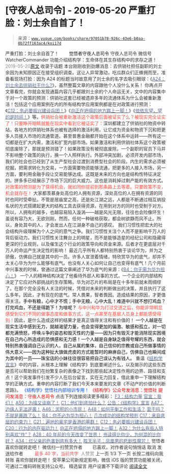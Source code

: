 # [守夜人总司令] - 2019-05-20 严重打脸：刘士余自首了！

> 来源：[`www.yuque.com/books/share/97051b78-926c-43e6-b0aa-0b72ff163ac4/koi17d`](https://www.yuque.com/books/share/97051b78-926c-43e6-b0aa-0b72ff163ac4/koi17d)

<ne-p id="520f42f3293818f927861ebbd5b15da4_p_0" data-lake-id="520f42f3293818f927861ebbd5b15da4_p_0"><ne-text id="ue1f91e7b" style="color: rgb(51, 51, 51);">严重打脸：刘士余自首了！</ne-text></ne-p> <ne-p id="aada7f581d8f96a06f81ac73c2edae96" data-lake-id="aada7f581d8f96a06f81ac73c2edae96"><ne-text id="u917e6260" ne-fontsize="12" style="color: rgb(255, 255, 255);">原创</ne-text><ne-text id="u0a1ec60b" ne-fontsize="14">觉悟者</ne-text><ne-text id="u5cc34859" ne-fontsize="14">守夜人总司令</ne-text></ne-p> <ne-p id="ab35becf89b0f2a2a58d2c2d9499ced1" data-lake-id="ab35becf89b0f2a2a58d2c2d9499ced1"><ne-text id="uf7d93a56" ne-fontsize="14" ne-bold="true" style="color: rgb(51, 51, 51);">守夜人总司令</ne-text></ne-p> <ne-p id="80c1f07cda5763591c414ab22ed5a4e0" data-lake-id="80c1f07cda5763591c414ab22ed5a4e0"><ne-text id="u651906b4" ne-fontsize="14" style="color: rgb(51, 51, 51);">微信号</ne-text><ne-text id="u683bbe10" ne-fontsize="14" style="color: rgb(51, 51, 51);">WatcherCommander</ne-text></ne-p> <ne-p id="94debb92cba912f19cc43453e22defff" data-lake-id="94debb92cba912f19cc43453e22defff"><ne-text id="ub1b50871" ne-fontsize="14" style="color: rgb(51, 51, 51);">功能介绍</ne-text><ne-text id="u71fa40d4" ne-fontsize="14" style="color: rgb(51, 51, 51);">结构学：生命体在其生存结构中的求存之道！</ne-text></ne-p> <ne-p id="eec0985f70c869648c10732518d8a69b" data-lake-id="eec0985f70c869648c10732518d8a69b"><ne-text id="ue4bec5f6" style="color: rgb(140, 140, 140);">2019-05-20</ne-text>[<ne-text id="u4742c216" ne-fontsize="14">原文</ne-text>](https://mp.weixin.qq.com/s?__biz=MzAxNDk1NjI2Mw==&mid=2247484521&idx=1&sn=11873ca4c05d3ca82f6ecaaf75896186&chksm=9b8a27e1acfdaef7698d6d01312f3e3960aa41fb4ab58884b351aeb3127affa92609588a2d60&scene=27#wechat_redirect&cpage=375)</ne-p> <ne-p id="acbcd323368d6a2cf402e5e9dd14eaab" data-lake-id="acbcd323368d6a2cf402e5e9dd14eaab"><ne-text id="u2affb3b0" style="color: rgb(51, 51, 51);">收录于话题</ne-text></ne-p> <ne-p id="47aa89431ad96009098379d325333d76" data-lake-id="47aa89431ad96009098379d325333d76"><ne-text id="u1a52cc3e" style="color: rgb(51, 51, 51);">本台刚刚收到劲爆消息：去供销社担任副职的刘士余因为未知原因正在接受组织调查。这让人异常激动，吃瓜群众们正蜂拥而至，准备看现场打脸：因为 A24 的标题当时故意用了刘士余的名字去吸引眼球：《</ne-text>[<ne-text id="ua7265b90" style="color: rgb(87, 107, 149);">A24：刘士余去供销社干什么?</ne-text>](http://mp.weixin.qq.com/s?__biz=MzAxNDk1NjI2Mw==&mid=2247484249&idx=1&sn=b8af24c3440b291292b1ed4eddfcfaec&chksm=9b8a20d1acfda9c79045cf72415a403a655fcbcc03483c9b2970fd289e28f7c18a998142039c&scene=21#wechat_redirect)<ne-text id="u72919e39" style="color: rgb(51, 51, 51);">》，虽然整篇文章的内容跟他个人没什么关系！</ne-text></ne-p> <ne-p id="5e03adb69d869a9599e65b88adeb6239" data-lake-id="5e03adb69d869a9599e65b88adeb6239"><ne-text id="u3e0e46b5" style="color: rgb(51, 51, 51);">你再点开文章看完，你就会发现通篇内容几乎都跟刘士余的个人命运无关，</ne-text><ne-text id="u55caceeb" ne-bold="true" style="color: rgb(51, 51, 51);">文中的内容集中于对一个政策的预测：供销社这套已经被遗弃多年的流通体系为什么会被重新激活！包括这个应用案例在内的所有结构学应用案例都是在对政策进行预测：《</ne-text>[<ne-text id="u80347811" ne-bold="true" style="color: rgb(87, 107, 149);">C12：务必要振兴建设兵团！</ne-text>](http://mp.weixin.qq.com/s?__biz=MzAxNDk1NjI2Mw==&mid=2247484193&idx=1&sn=88c86597191d0c97a411f9ea6f7b7c5d&chksm=9b8a20a9acfda9bfae819e8e42531fe6d523dd244ef0fc0c0787ab812540108c181f7ec2ffa9&scene=21#wechat_redirect)<ne-text id="u90c9e4bb" ne-bold="true" style="color: rgb(51, 51, 51);">》《</ne-text>[<ne-text id="ud9331cac" ne-bold="true" style="color: rgb(87, 107, 149);">向正在坍塌的地方踹上一脚！</ne-text>](http://mp.weixin.qq.com/s?__biz=MzAxNDk1NjI2Mw==&mid=2247483789&idx=1&sn=5e44b7b524c3dc4bb7705f49ed0a44a3&chksm=9b8a2205acfdab139e4b1d44ef6702b09c9fbf79505340205d13fbdaa33207a997f54bee0e97&scene=21#wechat_redirect)<ne-text id="u749eecd2" ne-bold="true" style="color: rgb(51, 51, 51);">》《</ne-text>[<ne-text id="u199ddd87" ne-bold="true" style="color: rgb(87, 107, 149);">依依东望，望的是时间！</ne-text>](http://mp.weixin.qq.com/s?__biz=MzAxNDk1NjI2Mw==&mid=2247483947&idx=1&sn=1dcdd529b9dad09a00b6e3e2b14c8245&chksm=9b8a21a3acfda8b5fe1dae1c8979dec0be990a569bc03372af815b4e0f08913e938d57aa6b25&scene=21#wechat_redirect)<ne-text id="u77dd23cd" ne-bold="true" style="color: rgb(51, 51, 51);">》等。</ne-text><ne-text id="u05a264f5" style="color: rgb(255, 76, 65);">供销社会被重新激活这个政策后面被证实了么？被现实完全证实了！只要睁开眼睛就能在现实中看到它被证实了：</ne-text><ne-text id="ueecdbaa3" style="color: rgb(51, 51, 51);">深圳都建立了供销社的物资中转站，各地方的供销社体系也被有选择的激活利用，让它成为资金和物资下沉和把更多人员接入市场的流通管道。甚至普惠金融都开始在这个体系中运转——所有这一切都是在扩大内需，激活和扩宽内部市场。</ne-text><ne-text id="u7c266436" ne-bold="true" style="color: rgb(51, 51, 51);">如果激活和利用供销社体系这个政策被彻底废除了，那就是预测错了！如果政策没有被彻底废除，一个副职的官员下马并不影响整个政策的执行，换一个人照样执行。</ne-text><ne-text id="u9f264592" style="color: rgb(51, 51, 51);">外部冲突加剧，必须开发内部市场，我们的社会也已经到了从生产型社会过渡到消费型社会的阶段。内生的需求必须被挖掘，把需求转化为交易，一方面需要物资能够流通，把更多的人接入市场，另一方面，要利用金融手段让交易能够达成。这既是未来的方向也是结构性特征决定的。拼多多已经展示了市场下沉的巨大威力。这也是消耗掉过剩产能的有效方式。</ne-text><ne-text id="uab6cbe76" style="color: rgb(255, 76, 65);">对政策的预测是为了获得机会，就如同你提前到那条路上去等着。只要政策不变，机会就存在！</ne-text></ne-p> <ne-p id="79800dc28638d54f1f5bf02eb21e77f0" data-lake-id="79800dc28638d54f1f5bf02eb21e77f0"><ne-text id="ue0609ded" style="color: rgb(51, 51, 51);">大家都羡慕身处高位的人拥有资源，深处高位的人在拥有资源的同时也同时受牵扯。</ne-text><ne-text id="u90ba993f" ne-bold="true" style="color: rgb(51, 51, 51);">不管是居庙堂之高，还是处江湖之远，人都是不断通过相互纳投名状的方式搭建起更大的结构工具去获得资源，在用到对方的同时也受制于对方。所以，人拥有的越多，也越容易陷入漩涡——越是风光无限，往往也会险像环生！</ne-text><ne-text id="u720bc115" style="color: rgb(51, 51, 51);">虽说有容乃大，无欲则刚，然而，任何一种破格获取，都会树欲静而风不止。所以，身处其中的人，才会发出人在江湖身不由己的感叹。</ne-text></ne-p> <ne-p id="9b41247c9ad881b9d1be0837dca0f14b" data-lake-id="9b41247c9ad881b9d1be0837dca0f14b"><ne-text id="uc18a5077" ne-bold="true" style="color: rgb(51, 51, 51);">我们习惯性把宏大的社会结构升级理解为个人之间的意气之争。我们习惯性关注个人而不是影响千万人的背后驱动力。我们习惯性关注舞台上的明星，而不是能够造星的经纪公司和隐藏得更深的行业规则，以及催生这个行业的政策导向和资金来源。后者才在更底层对千万人的命运产生决定性的影响！</ne-text></ne-p> <ne-p id="474d9aae2bce773a18b65802c1099000" data-lake-id="474d9aae2bce773a18b65802c1099000"><ne-text id="u1c61a813" style="color: rgb(51, 51, 51);">最近几乎所有人都特别热衷于谈论华为，并为之骄傲，仿佛自己就是其中的一员。许多人宣泄着情绪，特欣赏华为的底气，却并不太关心华为为什么能够有底气。也没有人关心如何让自己也变得有底气！几个月前中兴事发的时候，曾通过这篇文章阐述了华为底气的来源：《</ne-text>[<ne-text id="u17528b34" style="color: rgb(87, 107, 149);">B4：你无需为华为担心！</ne-text>](http://mp.weixin.qq.com/s?__biz=MzAxNDk1NjI2Mw==&mid=2247484272&idx=1&sn=b63b21dd8e2aec97201f452c0efd7175&chksm=9b8a20f8acfda9eeb379304169ddf23955b121150036cd27ea282a67cf52c9226120b51a5c96&scene=21#wechat_redirect)<ne-text id="u08e50f94" style="color: rgb(51, 51, 51);">》</ne-text></ne-p> <ne-p id="dcee7d25c7dbf40b15a1b972555b6d9d" data-lake-id="dcee7d25c7dbf40b15a1b972555b6d9d"><ne-text id="u51d0f55b" ne-bold="true" style="color: rgb(51, 51, 51);">一个人的精神结构决定了他看待外部人和事的方式，一个企业的内部结构决定了它应对外部挑战的生存策略。</ne-text><ne-text id="u1d9b7c96" style="color: rgb(51, 51, 51);">华为对芯片的布局是在十多年前就未雨绸缪了。在那个完全没有人关注的时候，凭借对未来的判断做出的决策，并且执行了这么多年。因此，才有现在的底气。常人畏果，智者畏因。造成结果的原因，才更值得关注。</ne-text><ne-text id="u6433d022" ne-bold="true" style="color: rgb(0, 0, 0);">手中有粮，心中才不慌；手中无粮，心中大乱！</ne-text><ne-text id="ufb1cd20f" style="color: rgb(0, 0, 0);">难道中兴就不想打鸡血？打完鸡血，不还是得跪下！为啥呢？</ne-text> <ne-text id="u7175c243" style="color: rgb(255, 76, 65);">与中兴和华为打过交道之后，你能非常明显感受到它们不同的做事态度和做事方式，这一点甚至在基层人员身上都能感受得到！</ne-text><ne-text id="ufb8fb0e3" ne-bold="true" style="color: rgb(51, 51, 51);">因此，是什么造成这样的结果才是真正值得关注和有价值的！</ne-text></ne-p> <ne-p id="2199020c5e7472501bf629757979ffaa" data-lake-id="2199020c5e7472501bf629757979ffaa"><ne-text id="u9f8812e0" ne-bold="true" style="color: rgb(0, 0, 0);">一个人越是在现实生活中感到无力，就越渴望力量，也会变得更加的偏激、敏感和孤立，对一切都充满愤怒，呼唤斗争的姿态和毁灭性的力量——因为只有毁灭才能消除现实困境在自己内心所造成的恐惧感和无力感！一个人越是自身缺乏值得夸耀的东西，就会特别热衷强调自己认识的人，自己从属的集体，自己信仰的宗教或自己所做事情的伟大意义——因为这种扯大旗做虎皮的方式能暂时的麻痹自己，仿佛自己也瞬间成为其中的一员——珠宝店的小妹往往很容易把自己误认为有钱人。</ne-text></ne-p> <ne-p id="7293307416384d3f2aa930ea1bdcadaf" data-lake-id="7293307416384d3f2aa930ea1bdcadaf"><ne-text id="u8c31553e" style="color: rgb(51, 51, 51);">重温《</ne-text>[<ne-text id="ue306bce1" style="color: rgb(87, 107, 149);">结构学宣言</ne-text>](http://mp.weixin.qq.com/s?__biz=MzAxNDk1NjI2Mw==&mid=2247484505&idx=1&sn=95b4424393e36eda97e76284318a3f38&chksm=9b8a27d1acfdaec7c00ce60807bd673a33454adf9b992a8ef9b44687a93b333dcf676d0b77c3&scene=21#wechat_redirect)<ne-text id="u226f637b" style="color: rgb(51, 51, 51);">》中的内容，从根本上理解《结构学》到底要阐述什么，以及揭示的这些东西是否可以帮助我们在纷繁复杂的表像之下找到那些起决定性作用的边界、路径和支点！这个突发事件引发不少人在后台留言，实在无力回复，借此重申一下理解结构学的正确方式。重申的内容打断了我们今天本来要发的文章《不动产的价值的判断思路》。</ne-text></ne-p> <ne-p id="4a8955fb44701ae69ef72f89d77d398f" data-lake-id="4a8955fb44701ae69ef72f89d77d398f" ne-alignment="center"><ne-text id="u4f9cccd8" ne-fontsize="13" style="color: rgb(0, 82, 255);">《结构学》觉悟社内部培训专用！</ne-text></ne-p> <ne-p id="15d22d5665ad4b808fa663a5d03164ed" data-lake-id="15d22d5665ad4b808fa663a5d03164ed" ne-alignment="center"><ne-text id="uc6786d35" style="color: rgb(255, 0, 0);">《结构学》公众号发消息</ne-text><ne-text id="u223a22b9" ne-bold="true" style="color: rgb(255, 0, 0);">：觉悟社</ne-text></ne-p>  <ne-p id="d048ed85181fab720a7a431a665f47a9" data-lake-id="d048ed85181fab720a7a431a665f47a9" ne-alignment="center"><ne-card data-card-name="image" data-card-type="inline" id="X9pDa" data-event-boundary="card" style="color: rgb(51, 51, 51);"><ne-p id="899c46ab0a8dc196ac410246da2cbb25" data-lake-id="899c46ab0a8dc196ac410246da2cbb25" ne-alignment="center"><ne-text id="ubfb702ae" style="color: rgb(255, 0, 0);">提问发消息</ne-text><ne-text id="u995da6b5" ne-bold="true" style="color: rgb(255, 0, 0);">：守夜人总司令</ne-text></ne-p>  <ne-p id="4c8b9a8c363df64b4de360a878932ea1" data-lake-id="4c8b9a8c363df64b4de360a878932ea1" ne-alignment="center"><ne-card data-card-name="image" data-card-type="inline" id="oLTdD" data-event-boundary="card" style="color: rgb(51, 51, 51);"><ne-p id="d29b562d2e0ccc8b9ba0b67a0476d91e" data-lake-id="d29b562d2e0ccc8b9ba0b67a0476d91e"><ne-text id="u20229614" ne-fontsize="13" ne-bold="true" style="color: rgb(51, 51, 51);">点击下列连接阅读更多精彩：</ne-text></ne-p> <ne-p id="65acc22749da6f72dd0747345252b525" data-lake-id="65acc22749da6f72dd0747345252b525">[<ne-text id="uf621b627" ne-fontsize="13" ne-bold="true" style="color: rgb(87, 107, 149);">F3：结构力量</ne-text>](http://mp.weixin.qq.com/s?__biz=MzAxNDk1NjI2Mw==&mid=2247484256&idx=1&sn=f10d9c530bfd6ea08b25d4bec657c13a&chksm=9b8a20e8acfda9fee057f2df26790f905c898132cac91d833d14e636edb00c20514d63189a88&scene=21#wechat_redirect)</ne-p> <ne-p id="d08ee262b29b1404f7238bb98f882f91" data-lake-id="d08ee262b29b1404f7238bb98f882f91">[<ne-text id="ua6be11d6" ne-fontsize="13" ne-bold="true" style="color: rgb(87, 107, 149);">官宣：我们！</ne-text>](http://mp.weixin.qq.com/s?__biz=MzAxNDk1NjI2Mw==&mid=2247484497&idx=1&sn=147a68361ac03d759ecc96be15ec1b41&chksm=9b8a27d9acfdaecf2cc2b77b5281f119a363a849fd20cd5ddc0123e324c65616b54f9d084e86&scene=21#wechat_redirect)</ne-p> <ne-p id="c2d7d7e10e749d75d25c3003950e4484" data-lake-id="c2d7d7e10e749d75d25c3003950e4484">[<ne-text id="u3b3cf391" ne-fontsize="13" ne-bold="true" style="color: rgb(87, 107, 149);">A50：为啥又谈崩了！</ne-text>](http://mp.weixin.qq.com/s?__biz=MzAxNDk1NjI2Mw==&mid=2247484515&idx=1&sn=d5912e7e1901f7fae49d39a99d8e3b6a&chksm=9b8a27ebacfdaefde82ea607527b72552b9bca352e99f6f0875ba5b7beeddd16879b85802bde&scene=21#wechat_redirect)</ne-p> <ne-p id="0272b04104ba50fd8748bbf6465f7432" data-lake-id="0272b04104ba50fd8748bbf6465f7432">[<ne-text id="ub85dd1a3" ne-fontsize="13" ne-bold="true" style="color: rgb(87, 107, 149);">C1：他们到底怕什么？</ne-text>](http://mp.weixin.qq.com/s?__biz=MzAxNDk1NjI2Mw==&mid=2247483898&idx=1&sn=1b0a50386e9e89d2750dec717236f0aa&chksm=9b8a2272acfdab64235b35ee5e91b8cac6172144207251636e1345fc570aa1601f59eff7f442&scene=21#wechat_redirect)</ne-p> <ne-p id="14c87dac8f7d509c92df648c140e7638" data-lake-id="14c87dac8f7d509c92df648c140e7638">[<ne-text id="u22995903" ne-fontsize="13" ne-bold="true" style="color: rgb(87, 107, 149);">公告：《结构学》宣言</ne-text>](http://mp.weixin.qq.com/s?__biz=MzAxNDk1NjI2Mw==&mid=2247484505&idx=1&sn=95b4424393e36eda97e76284318a3f38&chksm=9b8a27d1acfdaec7c00ce60807bd673a33454adf9b992a8ef9b44687a93b333dcf676d0b77c3&scene=21#wechat_redirect)</ne-p> <ne-p id="7660da97b5a8fefa2a3f1d7ea6056f7f" data-lake-id="7660da97b5a8fefa2a3f1d7ea6056f7f">[<ne-text id="uff3c4082" ne-fontsize="13" ne-bold="true" style="color: rgb(87, 107, 149);">A47：边缘人无法逆袭！</ne-text>](http://mp.weixin.qq.com/s?__biz=MzAxNDk1NjI2Mw==&mid=2247484476&idx=1&sn=42cd8e7b62b1c430768fe9583a9715b4&chksm=9b8a27b4acfdaea2f7ac778f91e72c9b69a725224a18c6d576f3de7caf0ff91a040bf5622645&scene=21#wechat_redirect)</ne-p> <ne-p id="4f0d440f623fb5a19aa9b3c9a4cd4898" data-lake-id="4f0d440f623fb5a19aa9b3c9a4cd4898">[<ne-text id="ub5395f34" ne-fontsize="13" ne-bold="true" style="color: rgb(87, 107, 149);">A46：淤积的小市民！</ne-text>](http://mp.weixin.qq.com/s?__biz=MzAxNDk1NjI2Mw==&mid=2247484472&idx=1&sn=f5df702c026dbb04688151086cdf7493&chksm=9b8a27b0acfdaea6ed5b712d94b3725bf8e322b39101916f48f935c102c433e9c7239b596c9f&scene=21#wechat_redirect)</ne-p> <ne-p id="cbf28d96d8c53719e9ed849f6b845414" data-lake-id="cbf28d96d8c53719e9ed849f6b845414">[<ne-text id="ud170f50c" ne-fontsize="13" ne-bold="true" style="color: rgb(87, 107, 149);">A48：如何平衡工作和生活？</ne-text>](http://mp.weixin.qq.com/s?__biz=MzAxNDk1NjI2Mw==&mid=2247484481&idx=1&sn=ad43fc5feea038e47fa50dae514a9390&chksm=9b8a27c9acfdaedf3b7751343bd2b16a86fbeddb1896e4a24bfcbe589f4bfe8454ea656fa390&scene=21#wechat_redirect)</ne-p> <ne-p id="570188a19effda3f3fa0fb08d6dc7089" data-lake-id="570188a19effda3f3fa0fb08d6dc7089">[<ne-text id="ua1da5469" ne-fontsize="13" ne-bold="true" style="color: rgb(87, 107, 149);">至于吗？不就是暴跌了么！</ne-text>](http://mp.weixin.qq.com/s?__biz=MzAxNDk1NjI2Mw==&mid=2247484485&idx=1&sn=f1d05e391097d5825dda573daac7c915&chksm=9b8a27cdacfdaedb5e407f49895fc3e77953af53b2e0424056fab5c66e7c51d7ab48d352f695&scene=21#wechat_redirect)</ne-p> <ne-p id="7a75511ce2f263fbc56fcc89d0abdec3" data-lake-id="7a75511ce2f263fbc56fcc89d0abdec3">[<ne-text id="u367b8e58" ne-fontsize="13" ne-bold="true" style="color: rgb(87, 107, 149);">B4：你不必为华为担心！</ne-text>](http://mp.weixin.qq.com/s?__biz=MzIzMDYwOTM0Mg==&mid=2247483951&idx=1&sn=7850925e07db502ec2116efe0211318f&chksm=e8b19afedfc613e816bdef573343dbe2127c92d828c071510a8a8b9cb98384cdc7a6dbf8fbdd&scene=21#wechat_redirect)</ne-p> <ne-p id="5cdda5aa7b6e854af2f9f3001f856775" data-lake-id="5cdda5aa7b6e854af2f9f3001f856775">[<ne-text id="uc9554e28" ne-fontsize="13" ne-bold="true" style="color: rgb(87, 107, 149);">几次成功的结构学预判</ne-text>](http://mp.weixin.qq.com/s?__biz=MzAxNDk1NjI2Mw==&mid=2247484266&idx=1&sn=02ab915e029cbe24d91712f741b3f37c&chksm=9b8a20e2acfda9f4498a5c76204c101ab26e7311f2fb7d3043de108d4ff6e18d72a1c889a569&scene=21#wechat_redirect)</ne-p> <ne-p id="c69feebc1f786dcb9af0ce89b9a64994" data-lake-id="c69feebc1f786dcb9af0ce89b9a64994">[<ne-text id="u43901757" ne-fontsize="13" ne-bold="true" style="color: rgb(87, 107, 149);">C17：来自底层的约束力！</ne-text>](http://mp.weixin.qq.com/s?__biz=MzAxNDk1NjI2Mw==&mid=2247484360&idx=1&sn=a833473eb3a45e0c0aecf4acfcfd87f3&chksm=9b8a2040acfda9566605a3e4ec4640b1fc591a3b848f869a7ce6ebaf7cd06bc75cd184004041&scene=21#wechat_redirect)</ne-p> <ne-p id="af7670e6e943e3dff1523238a02afc7e" data-lake-id="af7670e6e943e3dff1523238a02afc7e">[<ne-text id="u79b08e25" ne-fontsize="13" ne-bold="true" style="color: rgb(87, 107, 149);">C21：遍地的豪宅是香港的墓群！</ne-text>](http://mp.weixin.qq.com/s?__biz=MzAxNDk1NjI2Mw==&mid=2247484408&idx=1&sn=f6d2373a67b2e0cf10f5240bd0d64b69&chksm=9b8a2070acfda966dd729b703680a29ae2cfd1ccb1838f38031e8aa003ee6c4fcf72a7990b0a&scene=21#wechat_redirect)</ne-p> <ne-p id="42b453e0535ce2818bc2a844bc66acb8" data-lake-id="42b453e0535ce2818bc2a844bc66acb8">[<ne-text id="u5eac876a" ne-fontsize="13" ne-bold="true" style="color: rgb(87, 107, 149);">C12：务必要振兴建设兵团！</ne-text>](http://mp.weixin.qq.com/s?__biz=MzAxNDk1NjI2Mw==&mid=2247484193&idx=1&sn=88c86597191d0c97a411f9ea6f7b7c5d&chksm=9b8a20a9acfda9bfae819e8e42531fe6d523dd244ef0fc0c0787ab812540108c181f7ec2ffa9&scene=21#wechat_redirect)</ne-p> <ne-p id="f88ee1d53c7bebe464c6f2774756c880" data-lake-id="f88ee1d53c7bebe464c6f2774756c880">[<ne-text id="u7ed3376b" ne-fontsize="13" ne-bold="true" style="color: rgb(87, 107, 149);">C20：行为的内在驱动力！</ne-text>](https://mp.weixin.qq.com/s?__biz=MzIzMDYwOTM0Mg==&mid=2247484003&idx=1&sn=a62ddbccc64f9f19890c0dff9605b6f7&scene=21#wechat_redirect)</ne-p> <ne-p id="0d7c89cda82473ebb1b26dd70e2f1040" data-lake-id="0d7c89cda82473ebb1b26dd70e2f1040">[<ne-text id="u76dfb84c" ne-fontsize="13" ne-bold="true" style="color: rgb(87, 107, 149);">向正在坍塌的地方踹上一脚！</ne-text>](http://mp.weixin.qq.com/s?__biz=MzAxNDk1NjI2Mw==&mid=2247483789&idx=1&sn=5e44b7b524c3dc4bb7705f49ed0a44a3&chksm=9b8a2205acfdab139e4b1d44ef6702b09c9fbf79505340205d13fbdaa33207a997f54bee0e97&scene=21#wechat_redirect)</ne-p> <ne-p id="08f272e9171c2d99e03e44e9d738968d" data-lake-id="08f272e9171c2d99e03e44e9d738968d">[<ne-text id="ue9f4c926" ne-fontsize="13" ne-bold="true" style="color: rgb(87, 107, 149);">A32：为什么有些人特别喜欢“作”？</ne-text>](http://mp.weixin.qq.com/s?__biz=MzAxNDk1NjI2Mw==&mid=2247484403&idx=1&sn=a291e8322913517a91725b82912a804f&chksm=9b8a207bacfda96d339c5a416fe350e324cfb86c0f0d90c25418967230097892bb8be32eb5ff&scene=21#wechat_redirect)</ne-p> <ne-p id="77f507ae29b48a771b09620fe818cca3" data-lake-id="77f507ae29b48a771b09620fe818cca3">[<ne-text id="uaaa32e4f" ne-fontsize="13" ne-bold="true" style="color: rgb(87, 107, 149);">A28：40 年前的今天改变了世界！</ne-text>](http://mp.weixin.qq.com/s?__biz=MzAxNDk1NjI2Mw==&mid=2247484305&idx=1&sn=34b19d12210bf9f765c6eb615b787ac6&chksm=9b8a2019acfda90fff45ea8c17ccb37c75e04c7420ad9b303a0fb0069110cee644e6f592d95f&scene=21#wechat_redirect)</ne-p> <ne-p id="e4983530d603370be09c40d737c0eb87" data-lake-id="e4983530d603370be09c40d737c0eb87">[<ne-text id="ua6a7d583" ne-fontsize="13" ne-bold="true" style="color: rgb(87, 107, 149);">书读得比你少，为何混的比你好？</ne-text>](http://mp.weixin.qq.com/s?__biz=MzAxNDk1NjI2Mw==&mid=2247484296&idx=1&sn=b0e0f11f50023aa8a20e8eeb51d39e10&chksm=9b8a2000acfda916885455b30687e2f18099abba31c78b2fabb95ca1b89ddc40f2415317d368&scene=21#wechat_redirect)</ne-p> <ne-p id="5689bd6c0dd0d7f8d6b3b904ca1b737a" data-lake-id="5689bd6c0dd0d7f8d6b3b904ca1b737a">[<ne-text id="ucefbcc28" ne-fontsize="13" ne-bold="true" style="color: rgb(87, 107, 149);">A34：烂父亲的危害到底有多大！</ne-text>](http://mp.weixin.qq.com/s?__biz=MzAxNDk1NjI2Mw==&mid=2247484348&idx=1&sn=944a6aac1e8035011b56508ea74fb48e&chksm=9b8a2034acfda922b803681a568bf7b75ce8342cf507080d2e636098b7ee9dfc1391836f7341&scene=21#wechat_redirect)</ne-p> <ne-p id="09151b70f440877e921c699b34c43bf2" data-lake-id="09151b70f440877e921c699b34c43bf2">[<ne-text id="u057abbf1" ne-fontsize="13" ne-bold="true" style="color: rgb(87, 107, 149);">胜天半子：凤凰男的悲剧性魔咒！</ne-text>](http://mp.weixin.qq.com/s?__biz=MzAxNDk1NjI2Mw==&mid=2247484459&idx=1&sn=3af333a7d8f81253f730e57ba86f6f11&chksm=9b8a27a3acfdaeb524c155bcc629f472e273558add2d9c91ca3295d08144bd6d7d26ed757e6c&scene=21#wechat_redirect)</ne-p> <ne-p id="c1e98139cf7482f37413da8325dfc082" data-lake-id="c1e98139cf7482f37413da8325dfc082"><ne-text id="u993df0e2" style="color: rgb(51, 51, 51);">觉悟者</ne-text></ne-p> <ne-p id="5c529c9e4f51f6f143365afb8e19d3f2" data-lake-id="5c529c9e4f51f6f143365afb8e19d3f2"><ne-text id="uc480946f" style="color: rgb(51, 51, 51);">喜欢你就转走吧！</ne-text></ne-p> <ne-p id="2904a9953fcf1658319efdaf6a29f1ec" data-lake-id="2904a9953fcf1658319efdaf6a29f1ec"><ne-text id="uec95c8da" ne-bold="true" style="color: rgb(51, 51, 51);">微信扫一扫赞赏作者</ne-text><ne-text id="u667c3d91" ne-bold="true" style="color: rgb(255, 255, 255);">赞赏</ne-text></ne-p> <ne-p id="0d86b31729dc04565df9de5c29724fcd" data-lake-id="0d86b31729dc04565df9de5c29724fcd"><ne-text id="u90315c76" style="color: rgb(51, 51, 51);">已喜欢，</ne-text><ne-text id="u6fe3e662">对作者说句悄悄话</ne-text></ne-p> <ne-p id="ea6f8475aa01e44592c34978b9f1f4fb" data-lake-id="ea6f8475aa01e44592c34978b9f1f4fb"><ne-text id="u0b736c91" style="color: rgb(51, 51, 51);">取消</ne-text></ne-p> <ne-p id="771eab4da512115aa2b9c0aa2a75fa69" data-lake-id="771eab4da512115aa2b9c0aa2a75fa69"><ne-text id="ub0f73969" ne-fontsize="14" ne-bold="true" style="color: rgb(51, 51, 51);">发送给作者</ne-text></ne-p> <ne-p id="05e1e2a943925eb51781c088c605dc71" data-lake-id="05e1e2a943925eb51781c088c605dc71"><ne-text id="u63506fca" ne-bold="true" style="color: rgb(255, 255, 255);">发送</ne-text></ne-p> <ne-p id="9874f94bcd0d0803463ee1c5b35d0285" data-lake-id="9874f94bcd0d0803463ee1c5b35d0285"><ne-text id="ub25aa5af" ne-fontsize="13" style="color: rgb(250, 81, 81);">最多 40 字，当前共字</ne-text></ne-p> <ne-p id="195c15edc73368068ceb148e37b74bf4" data-lake-id="195c15edc73368068ceb148e37b74bf4"><ne-text id="u95b72c5a" style="color: rgb(136, 136, 136);"> 人赞赏</ne-text></ne-p> <ne-p id="58b89e61baeec575ed7d6f4eb53d5b2f" data-lake-id="58b89e61baeec575ed7d6f4eb53d5b2f"><ne-text id="u7ff43ca6" style="color: rgb(51, 51, 51);">上一页</ne-text> <ne-text id="uc0733424">1</ne-text><ne-text id="udfcebc74" style="color: rgb(51, 51, 51);">/3 下一页</ne-text></ne-p> <ne-p id="1cb496d944a08b4fed12152a6b797d9f" data-lake-id="1cb496d944a08b4fed12152a6b797d9f"><ne-text id="ubeae03fc" style="color: rgb(51, 51, 51);">长按二维码向我转账</ne-text></ne-p> <ne-p id="8825bbc13351fa27f595bbb3092fb9f3" data-lake-id="8825bbc13351fa27f595bbb3092fb9f3"><ne-text id="u5064967c" style="color: rgb(51, 51, 51);">喜欢你就转走吧！</ne-text></ne-p> <ne-p id="b032dd0d132c07d62ec9ddb9c532b6ea" data-lake-id="b032dd0d132c07d62ec9ddb9c532b6ea"><ne-text id="u610e620a" style="color: rgb(51, 51, 51);">受苹果公司新规定影响，微信 iOS 版的赞赏功能被关闭，可通过二维码转账支持公众号。</ne-text></ne-p> <ne-h3 id="zVyDb" data-lake-id="zVyDb"><ne-heading-ext><ne-heading-anchor></ne-heading-anchor><ne-heading-fold></ne-heading-fold></ne-heading-ext><ne-heading-content><ne-text id="u937724d4" ne-fontsize="16" style="color: rgb(51, 51, 51);">精选留言</ne-text></ne-heading-content></ne-h3> <ne-p id="ee518ce549358b4bcb65b0d04013ef66" data-lake-id="ee518ce549358b4bcb65b0d04013ef66"><ne-text id="uc9b380b1" style="color: rgb(51, 51, 51);">用户设置不下载评论</ne-text></ne-p> <ne-p id="4afff9c164a162f46a266568c36faf8e" data-lake-id="4afff9c164a162f46a266568c36faf8e">[<ne-text id="uba0eb6a0">阅读全文</ne-text>](https://t.zsxq.com/NvZnIma)</ne-p></ne-card></ne-p></ne-card></ne-p>